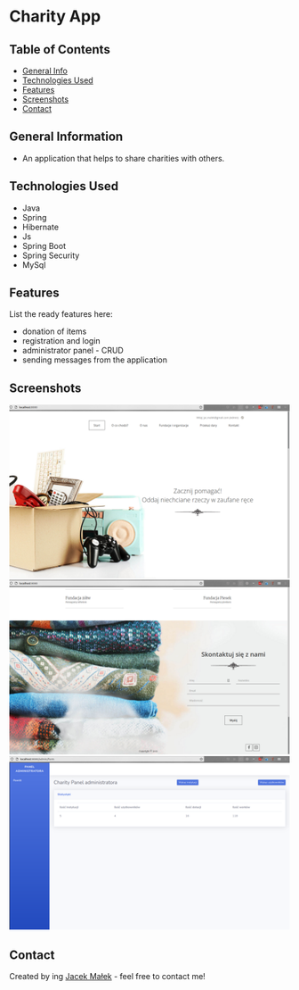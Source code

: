 # Charity App

<!-- > Outline a brief description of your project.
> Live demo [_here_](https://www.example.com).
If you have the project hosted somewhere, include the link here. -->

## Table of Contents
* [General Info](#general-information)
* [Technologies Used](#technologies-used)
* [Features](#features)
* [Screenshots](#screenshots)
* [Contact](#contact)
<!-- * [License](#license) -->


## General Information
- An application that helps to share charities with others.


## Technologies Used
- Java
- Spring
- Hibernate
- Js
- Spring Boot
- Spring Security
- MySql



## Features
List the ready features here:
- donation of items
- registration and login
- administrator panel - CRUD
- sending messages from the application



## Screenshots
![Charity0](./images/Charity0.png)
![Charity2](./images/Charity2.png)
![Charity1](./images/Charity1.png)



## Contact
Created by ing [Jacek Małek](mailto:jac.malek@gmail.com) - feel free to contact me!

